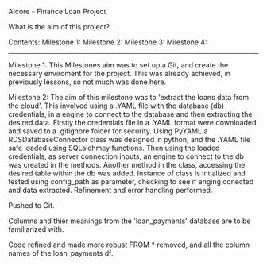 AIcore - Finance Loan Project 

What is the aim of this project?


Contents:
Milestone 1:
Milestone 2:
Milestone 3:
Milestone 4:

---------------------------------------------------------------

Milestone 1: 
This Milestones aim was to set up a Git, and create the necessary enviroment for the project. 
This was already achieved, in previously lessons, so not much was done here.

Milestone 2:
The aim of this milestone was to 'extract the loans data from the cloud'. 
This involved using a .YAML file with the database (db) credentials, in a engine to connect to the database and then extracting the desired data.
Firstly the credentials file in a .YAML format were downloaded and saved to a .gitignore folder for security.
Using PyYAML a RDSDatabaseConnector class was designed in python, and the .YAML file safe loaded using SQLalchmey functions.
Then using the loaded credentials, as server connection inputs, an engine to connect to the db was created in the methods. 
Another method in the class, accessing the desired table within the db was added. 
Instance of class is intialized and tested using config_path as parameter, checking to see if enging conected and data extracted.
Refinement and error handling performed. 

Pushed to Git. 

Columns and thier meanings from the 'loan_payments' database are to be familiarized with. 

Code refined and made more robust FROM * removed, and all the column names of the loan_payments df. 
